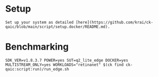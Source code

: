 # Setup
    Set up your system as detailed [here](https://github.com/krai/ck-qaic/blob/main/script/setup.docker/README.md).

# Benchmarking
```
SDK_VER=v1.8.3.7 POWER=yes SUT=q2_lite_edge DOCKER=yes MULTISTREAM_ONLY=yes WORKLOADS="retinanet" $(ck find ck-qaic:script:run)/run_edge.sh
```
